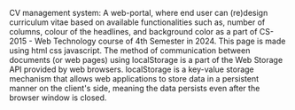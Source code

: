 CV management system: A web-portal, where end user can (re)design curriculum vitae based on available functionalities such as, number of columns, colour of the headlines, and background color as a part of CS-2015 - Web Technology course of 4th Semester in 2024.
This page is made using html css javascript.
The method of communication between documents (or web pages) using localStorage is a part of the Web Storage API provided by web browsers. localStorage is a key-value storage mechanism that allows web applications to store data in a persistent manner on the client's side, meaning the data persists even after the browser window is closed.
